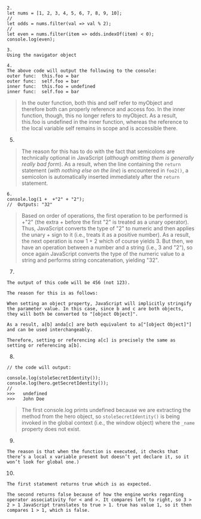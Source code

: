 
```
2.
let nums = [1, 2, 3, 4, 5, 6, 7, 8, 9, 10];
//
let odds = nums.filter(val => val % 2);
//
let even = nums.filter(item => odds.indexOf(item) < 0);
console.log(even);

```

```
3.
Using the navigator object
```

```
4.
The above code will output the following to the console:
outer func:  this.foo = bar
outer func:  self.foo = bar
inner func:  this.foo = undefined
inner func:  self.foo = bar
```
>In the outer function, both this and self refer to myObject and therefore both can properly reference and access foo.
In the inner function, though, this no longer refers to myObject. As a result, this.foo is undefined in the inner function, whereas the reference to the local variable self remains in scope and is accessible there.


5.
>The reason for this has to do with the fact that semicolons are technically optional in JavaScript (*although omitting them is generally really bad form*). 
As a result, when the line containing the `return` statement (*with nothing else on the line*) is encountered in `foo2()`, a semicolon is automatically inserted immediately after the `return` statement.


```
6.
console.log(1 +  +"2" + "2");
//  Outputs: "32"
```
>Based on order of operations, the first operation to be performed is +"2" (the extra + before the first "2" is treated as a unary operator). Thus, JavaScript converts the type of "2" to numeric and then applies the unary + sign to it (i.e., treats it as a positive number). As a result, the next operation is now 1 + 2 which of course yields 3. But then, we have an operation between a number and a string (i.e., 3 and "2"), so once again JavaScript converts the type of the numeric value to a string and performs string concatenation, yielding "32".

7.
```
The output of this code will be 456 (not 123).

The reason for this is as follows: 

When setting an object property, JavaScript will implicitly stringify the parameter value. In this case, since b and c are both objects, they will both be converted to "[object Object]". 

As a result, a[b] anda[c] are both equivalent to a["[object Object]"] and can be used interchangeably. 

Therefore, setting or referencing a[c] is precisely the same as setting or referencing a[b].
```

8.
```
// the code will output:

console.log(stoleSecretIdentity());    
console.log(hero.getSecretIdentity());    
//
>>>   undefined
>>>   John Doe
```
>The first console.log prints undefined because we are extracting the method from the hero object, so `stoleSecretIdentity()` is being invoked in the global context (i.e., the window object) where the `_name` property does not exist.

9.

```
The reason is that when the function is executed, it checks that there’s a local x variable present but doesn’t yet declare it, so it won’t look for global one.)
```

10.
```
The first statement returns true which is as expected.

The second returns false because of how the engine works regarding operator associativity for < and >. It compares left to right, so 3 > 2 > 1 JavaScript translates to true > 1. true has value 1, so it then compares 1 > 1, which is false.

```

